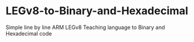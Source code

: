 # LEGv8-to-Binary-and-Hexadecimal
Simple line by line ARM LEGv8 Teaching language to Binary and Hexadecimal code
